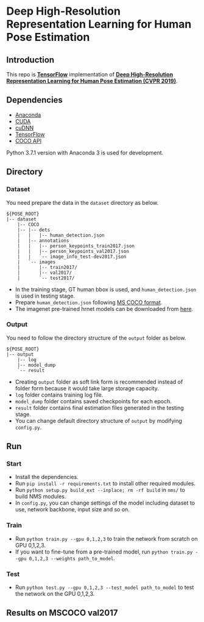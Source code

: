 # Deep High-Resolution Representation Learning for Human Pose Estimation

## Introduction

This repo is **[TensorFlow](https://www.tensorflow.org)** implementation of **[Deep High-Resolution Representation Learning for Human Pose Estimation (CVPR 2019)](https://arxiv.org/abs/1902.09212)**.

## Dependencies
* [Anaconda](https://www.anaconda.com/download/)
* [CUDA](https://developer.nvidia.com/cuda-downloads)
* [cuDNN](https://developer.nvidia.com/cudnn)
* [TensorFlow](https://www.tensorflow.org/)
* [COCO API](https://github.com/cocodataset/cocoapi)

Python 3.7.1 version with Anaconda 3 is used for development.

## Directory

### Dataset
You need prepare the data in the `dataset` directory as below.
```
${POSE_ROOT}
|-- dataset
    |-- COCO
    |-- |-- dets
    |   |   |-- human_detection.json
    |   |-- annotations
    |   |   |-- person_keypoints_train2017.json
    |   |   |-- person_keypoints_val2017.json
    |   |   `-- image_info_test-dev2017.json
    |   `-- images
    |       |-- train2017/
    |       |-- val2017/
    |       `-- test2017/
```
* In the training stage, GT human bbox is used, and `human_detection.json` is used in testing stage.
* Prepare `human_detection.json` following [MS COCO format](http://cocodataset.org/#format-results).
* The imagenet pre-trained hrnet models can be downloaded from [here]().

### Output
You need to follow the directory structure of the `output` folder as below.
```
${POSE_ROOT}
|-- output
    |-- log
    |-- model_dump
    `-- result
```
* Creating `output` folder as soft link form is recommended instead of folder form because it would take large storage capacity.
* `log` folder contains training log file.
* `model_dump` folder contains saved checkpoints for each epoch.
* `result` folder contains final estimation files generated in the testing stage.
* You can change default directory structure of `output` by modifying `config.py`.

## Run
### Start
* Install the dependencies.
* Run `pip install -r requirements.txt` to install other required modules.
* Run `python setup.py build_ext --inplace; rm -rf build` in `nms/` to build NMS modules.
* In `config.py`, you can change settings of the model including dataset to use, network backbone, input size and so on.

### Train
* Run `python train.py --gpu 0,1,2,3` to train the network from scratch on GPU 0,1,2,3. 
* If you want to fine-tune from a pre-trained model, run `python train.py --gpu 0,1,2,3 --weights path_to_model`. 

### Test
* Run `python test.py --gpu 0,1,2,3 --test_model path_to_model` to test the network on the GPU 0,1,2,3.

## Results on MSCOCO val2017
